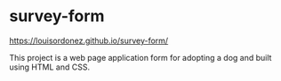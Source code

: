 # survey-form

https://louisordonez.github.io/survey-form/

This project is a web page application form for adopting a dog and built using HTML and CSS.
